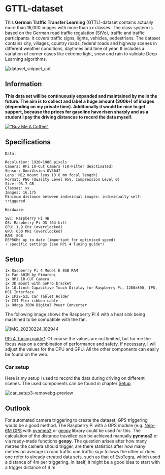 # GTTL-dataset
This **German Traffic Transfer Learning** (GTTL)-dataset contains actually more than 16,000 images with more than xx classes. The class system is based on the German road traffic regulation (StVo), traffic and traffic participants. It covers traffic signs, lights, vehicles, pedestrians. The dataset contains city, villages, country roads, federal roads and highway scenes in different weather conditions, daytimes and time of year. It includes a variation of corner cases like extreme light, snow and rain to validate Deep Learning algorithms.


![dataset_snippet_cut](https://github.com/Petros626/GTTL-dataset/assets/62354721/ba4ceb63-dd54-4445-954a-fd55b26355c0)


## Information
**This data set will be continuously expanded and maintained by me in the future. The aim is to collect and label a huge amount (300k+) of images (depending on my private time). Additionally it would be nice to get support, because the prices for gasoline have risen sharply and as a student I pay the driving distances to record the data myself.**

[!["Buy Me A Coffee"](https://www.buymeacoffee.com/assets/img/custom_images/orange_img.png)](https://www.buymeacoffee.com/mrsakos)

## Specifications
```
Data:

Resolution: 1920×1080 pixels
Camera: RPi IR-Cut Camera (IR-Filter deactivated)
Sensor: OmniVision OV5647
Lens: M12 mount lens (3.6 mm focal length)
Format: PNG (Quality Level 95%, Compression Level 0)
Size: 93.7 GB
Classes: xx
Images: 16.175
Minimum distance between individual images: individually self-triggered
```

```
Hardware:

SBC: Raspberry Pi 4B
OS: Raspberry Pi OS (64-bit)
CPU: 1.9 GHz (overclocked)
GPU: 650 MHz (overclocked)
RAM: 8GB
EEPROM: up to date (important for optimized speed)
+ specific settings (see RPi 4 Tuning guide*) 
```




## Setup

```
1x Raspberry Pi 4 Model B 8GB RAM
1x Fan SHIM by Pimoroni
1x RPi IR-CUT Camera
1x 3D mount with GoPro bracket
1x 10.1inch Capacitive Touch Display for Raspberry Pi, 1280×800, IPS, DSI Interface
1x IP2S-S3L Car Tablet Holder 
1x CSI Flex ribbon cable
1x Odoga 300W Digital Power Converter
```

The following image shows the Raspberry Pi 4 with a heat sink being machined to be compatible with the fan.

![IMG_20230224_102944](https://user-images.githubusercontent.com/62354721/221149841-7bf500a8-adde-477b-adfa-16f22ecd0809.jpg)

 [RPi 4 Tuning guide*](https://github.com/Petros626/GTTL-dataset/blob/main/RPi%204%20Tuning%20Guide.pdf). Of course the values are not limited, but for me the focus was on a combination of performance and safety. If necessary, I will adjust the values for the CPU and GPU. All the other components can easily be found on the web.
 

 ### Car setup

 Here is my setup I used to record the data during driving on different scenes. The used components can be found in chapter [Setup](https://github.com/Petros626/GTTL-dataset#setup).

 ![car_setup3-removebg-preview](https://github.com/Petros626/GTTL-dataset/assets/62354721/f64d855d-9b4c-49a4-8dd3-7e3cb16d03d9)

 

## Outlook
For automated camera triggering to create the dataset, GPS triggering would be a good method. The Raspberry Pi with a GPS module (e.g. [Neo-6M GPS](https://www.berrybase.de/fr/u-blox-neo-6m-gps-ttl-empfaenger-inkl.-antenne) with [pynmea2](https://github.com/Knio/pynmea2) or [geopy](https://github.com/geopy/geopy) library could be used for this. The calculation of the distance travelled can be achieved manually **pynmea2** or via ready-made functions **geopy**. 
The question arises after how many metres the camera should trigger, are there statistics after how many metres on average in road traffic one traffic sign follows the other or does one refer to already created data sets, such as that of [EvoTegra](https://www.evotegra.de/datasets), which used a distance of 4m per triggering. In itself, it might be a good idea to start with a trigger distance of 4 m.
